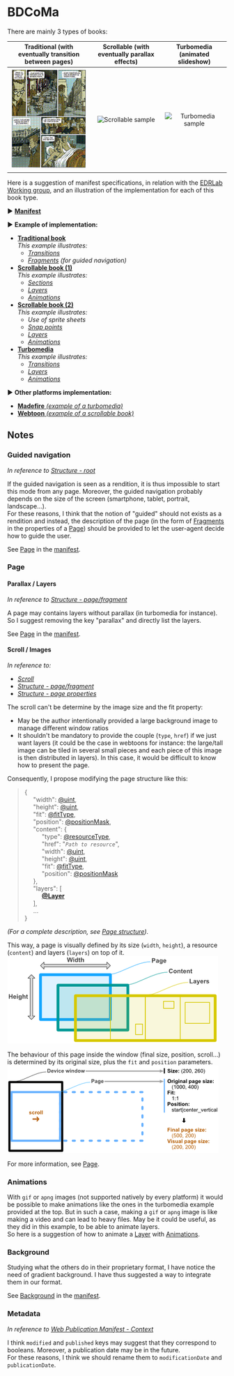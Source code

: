 # BDCoMa

There are mainly 3 types of books:

Traditional (with eventually transition between pages)  |  Scrollable (with eventually parallax effects)  |  Turbomedia (animated slideshow)
:------------------------------------------------------:|:-----------------------------------------------:|:-------------------------------:
![Traditional sample](LeTueur.gif "Traditional sample") | ![Scrollable sample](BrothersBond2.gif "Scrollable sample") | ![Turbomedia sample](Overwatch.gif "Turbomedia sample")


Here is a suggestion of manifest specifications, in relation with the [EDRLab Working group](https://github.com/edrlab/bd-comics-manga), and an illustration of the implementation for each of this book type.

▶ **[Manifest](manifest.md)**

▶ **Example of implementation:**
   - [**Traditional book**](examples/LeTueur/manifest.md)  
      *This example illustrates:*
      - [*Transitions*](manifest.md#transition)
      - [*Fragments*](manifest.md#fragment) *(for guided navigation)*
   - [**Scrollable book (1)**](examples/BrothersBond2/manifest.md)  
      *This example illustrates:*
      - [*Sections*](manifest.md#section)
      - [*Layers*](manifest.md#layer)
      - [*Animations*](manifest.md#animation)
   - [**Scrollable book (2)**](examples/Electrozz/manifest.md)  
      *This example illustrates:*
      - *Use of sprite sheets*
      - [*Snap points*](manifest.md#snappoint)
      - [*Layers*](manifest.md#layer)
      - [*Animations*](manifest.md#animation)
   - [**Turbomedia**](examples/Overwatch/manifest.md)  
      *This example illustrates:*
      - [*Transitions*](manifest.md#transition)
      - [*Layers*](manifest.md#layer)
      - [*Animations*](manifest.md#animation)

▶ **Other platforms implementation:**
   - [**Madefire** *(example of a turbomedia)*](others/Madefire/index.md)
   - [**Webtoon** *(example of a scrollable book)*](others/Webtoon/episodeInfo.md)


## Notes

### Guided navigation

*In reference to [Structure - root](https://github.com/edrlab/bd-comics-manga/blob/master/Structure.md#root)*

If the guided navigation is seen as a rendition, it is thus impossible to start this mode from any page.
Moreover, the guided navigation probably depends on the size of the screen (smartphone, tablet, portrait, landscape...).  
For these reasons, I think that the notion of "guided" should not exists as a rendition and instead, the description of the page (in the form of [Fragments](manifest.md#fragment) in the properties of a [Page](manifest.md#page)) should be provided to let the user-agent decide how to guide the user.  
  
See [Page](manifest.md#page) in the [manifest](manifest.md).


### Page

#### Parallax / Layers

*In reference to [Structure - page/fragment](https://github.com/edrlab/bd-comics-manga/blob/master/Structure.md#pagefragment)*

A page may contains layers without parallax (in turbomedia for instance).  
So I suggest removing the key "parallax" and directly list the layers.  
  
See [Page](manifest.md#page) in the [manifest](manifest.md).

#### Scroll / Images

*In reference to:*
- *[Scroll](https://github.com/edrlab/bd-comics-manga/blob/master/Scroll.md)*
- *[Structure - page/fragment](https://github.com/edrlab/bd-comics-manga/blob/master/Structure.md#pagefragment)*
- *[Structure - page properties](https://github.com/edrlab/bd-comics-manga/blob/master/Structure.md#page-properties)*

The scroll can't be determine by the image size and the fit property:
- May be the author intentionally provided a large background image to manage different window ratios
- It shouldn't be mandatory to provide the couple (`type`, `href`) if we just want layers (it could be the case in webtoons for instance: the large/tall image can be tiled in several small pieces and each piece of this image is then distributed in layers). In this case, it would be difficult to know how to present the page.

Consequently, I propose modifying the page structure like this:
> {  
>      "width": [@uint](manifest.md#uint),  
>      "height": [@uint](manifest.md#uint),  
>      "fit": [@fitType](manifest.md#fittype),  
>      "position": [@positionMask](manifest.md#positionmask),  
>      "content": {  
>           "type": [@resourceType](manifest.md#resourcetype),  
>           "href": "*`Path to resource`*",  
>           "width": [@uint](manifest.md#uint),  
>           "height": [@uint](manifest.md#uint),  
>           "fit": [@fitType](manifest.md#fittype),  
>           "position": [@positionMask](manifest.md#positionmask)  
>      },  
>      "layers": [  
>           [**@Layer**](manifest.md#layer)  
>      ],  
>      ...  
> }

*(For a complete description, see [Page structure](manifest.md#page)).*  
  
This way, a page is visually defined by its size (`width`, `height`), a resource (`content`) and layers (`layers`) on top of it.  
![Page description](resources/Page-Description1.png "Page description")  
  
The behaviour of this page inside the window (final size, position, scroll...) is determined by its original size, plus the `fit` and `position` parameters.  
![Page description](resources/Page-Description2.png "Page description")  
  
For more information, see [Page](manifest.md#page).


### Animations

With `gif` or `apng` images (not supported natively by every platform) it would be possible to make animations like the ones in the turbomedia example provided at the top. But in such a case, making a `gif` or `apng` image is like making a video and can lead to heavy files. May be it could be useful, as they did in this example, to be able to animate layers.  
So here is a suggestion of how to animate a [Layer](manifest.md#layer) with [Animations](manifest.md#animation).


### Background

Studying what the others do in their proprietary format, I have notice the need of gradient background. I have thus suggested a way to integrate them in our format.  
  
See [Background](manifest.md#background) in the [manifest](manifest.md).


### Metadata

*In reference to [Web Publication Manifest - Context](https://readium.org/webpub-manifest/context.jsonld)*

I think `modified` and `published` keys may suggest that they correspond to booleans. Moreover, a publication date may be in the future.  
For these reasons, I think we should rename them to `modificationDate` and `publicationDate`.